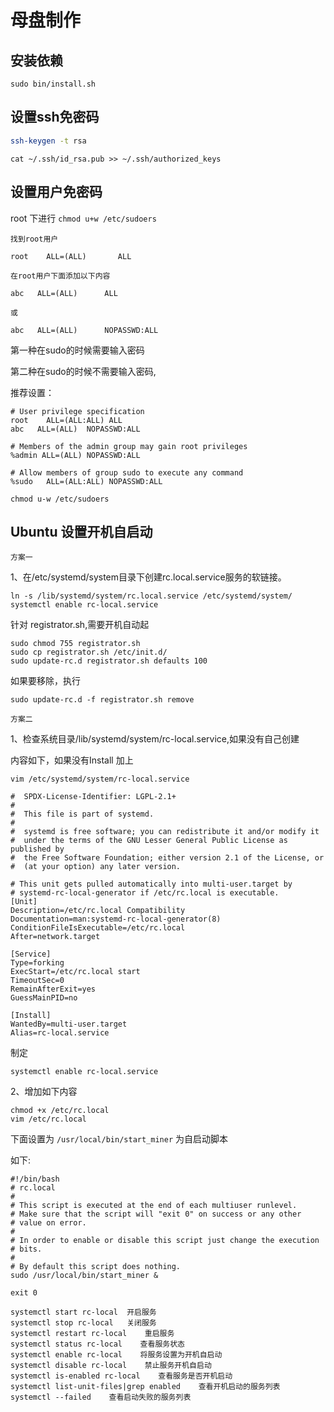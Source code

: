 # 母盘制作

## 安装依赖

```
sudo bin/install.sh
```


## 设置ssh免密码

```bash
ssh-keygen -t rsa
```

```shell
cat ~/.ssh/id_rsa.pub >> ~/.ssh/authorized_keys
```

## 设置用户免密码

root 下进行
`chmod u+w /etc/sudoers`
```
找到root用户

root    ALL=(ALL)       ALL

在root用户下面添加以下内容

abc   ALL=(ALL)      ALL

或

abc   ALL=(ALL)      NOPASSWD:ALL

```

第一种在sudo的时候需要输入密码

第二种在sudo的时候不需要输入密码,

推荐设置：
```shell
# User privilege specification
root	ALL=(ALL:ALL) ALL
abc   ALL=(ALL)  NOPASSWD:ALL

# Members of the admin group may gain root privileges
%admin ALL=(ALL) NOPASSWD:ALL

# Allow members of group sudo to execute any command
%sudo	ALL=(ALL:ALL) NOPASSWD:ALL
```


`chmod u-w /etc/sudoers`

## Ubuntu 设置开机自启动


`方案一`

1、在/etc/systemd/system目录下创建rc.local.service服务的软链接。

```shell
ln -s /lib/systemd/system/rc.local.service /etc/systemd/system/
systemctl enable rc-local.service
```
针对 registrator.sh,需要开机自动起
```shell
sudo chmod 755 registrator.sh
sudo cp registrator.sh /etc/init.d/
sudo update-rc.d registrator.sh defaults 100
```
如果要移除，执行
```shell
sudo update-rc.d -f registrator.sh remove
```

`方案二`

1、检查系统目录/lib/systemd/system/rc-local.service,如果没有自己创建


内容如下，如果没有Install 加上

```shell
vim /etc/systemd/system/rc-local.service
```

```shell
#  SPDX-License-Identifier: LGPL-2.1+
#
#  This file is part of systemd.
#
#  systemd is free software; you can redistribute it and/or modify it
#  under the terms of the GNU Lesser General Public License as published by
#  the Free Software Foundation; either version 2.1 of the License, or
#  (at your option) any later version.

# This unit gets pulled automatically into multi-user.target by
# systemd-rc-local-generator if /etc/rc.local is executable.
[Unit]
Description=/etc/rc.local Compatibility
Documentation=man:systemd-rc-local-generator(8)
ConditionFileIsExecutable=/etc/rc.local
After=network.target

[Service]
Type=forking
ExecStart=/etc/rc.local start
TimeoutSec=0
RemainAfterExit=yes
GuessMainPID=no

[Install]
WantedBy=multi-user.target
Alias=rc-local.service
```

制定
```
systemctl enable rc-local.service
```

2、增加如下内容

```shell
chmod +x /etc/rc.local
vim /etc/rc.local
```

下面设置为 `/usr/local/bin/start_miner` 为自启动脚本

如下:
```shell
#!/bin/bash
# rc.local
#
# This script is executed at the end of each multiuser runlevel.
# Make sure that the script will "exit 0" on success or any other
# value on error.
#
# In order to enable or disable this script just change the execution
# bits.
#
# By default this script does nothing.
sudo /usr/local/bin/start_miner &

exit 0
```

```shell
systemctl start rc-local  开启服务
systemctl stop rc-local   关闭服务
systemctl restart rc-local    重启服务
systemctl status rc-local    查看服务状态
systemctl enable rc-local    将服务设置为开机自启动
systemctl disable rc-local    禁止服务开机自启动
systemctl is-enabled rc-local    查看服务是否开机启动
systemctl list-unit-files|grep enabled    查看开机启动的服务列表
systemctl --failed    查看启动失败的服务列表
```

